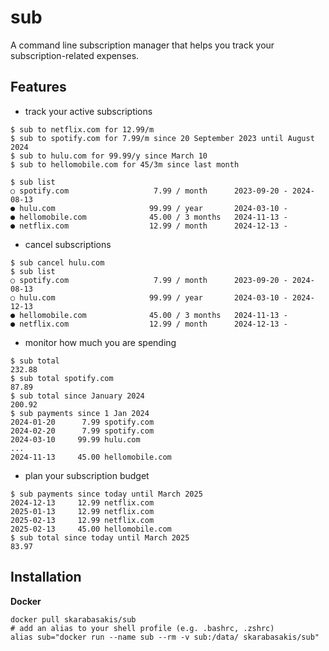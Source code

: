 # sub

A command line subscription manager that helps you track your subscription-related expenses.

## Features

- track your active subscriptions

```shell
$ sub to netflix.com for 12.99/m
$ sub to spotify.com for 7.99/m since 20 September 2023 until August 2024
$ sub to hulu.com for 99.99/y since March 10
$ sub to hellomobile.com for 45/3m since last month

$ sub list
○ spotify.com                   7.99 / month      2023-09-20 - 2024-08-13
● hulu.com                     99.99 / year       2024-03-10 -
● hellomobile.com              45.00 / 3 months   2024-11-13 -
● netflix.com                  12.99 / month      2024-12-13 -
```

- cancel subscriptions

```shell
$ sub cancel hulu.com
$ sub list
○ spotify.com                   7.99 / month      2023-09-20 - 2024-08-13
○ hulu.com                     99.99 / year       2024-03-10 - 2024-12-13
● hellomobile.com              45.00 / 3 months   2024-11-13 -
● netflix.com                  12.99 / month      2024-12-13 -
```

- monitor how much you are spending

```shell
$ sub total
232.88
$ sub total spotify.com
87.89
$ sub total since January 2024
200.92
$ sub payments since 1 Jan 2024
2024-01-20      7.99 spotify.com
2024-02-20      7.99 spotify.com
2024-03-10     99.99 hulu.com
...
2024-11-13     45.00 hellomobile.com
```

- plan your subscription budget

```shell
$ sub payments since today until March 2025
2024-12-13     12.99 netflix.com
2025-01-13     12.99 netflix.com
2025-02-13     12.99 netflix.com
2025-02-13     45.00 hellomobile.com
$ sub total since today until March 2025
83.97
```

## Installation

**Docker**

```shell
docker pull skarabasakis/sub
# add an alias to your shell profile (e.g. .bashrc, .zshrc)
alias sub="docker run --name sub --rm -v sub:/data/ skarabasakis/sub"
```
